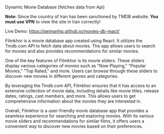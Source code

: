 Dynamic Movie Database (fetches data from Api)

<b>Note:</b> Since the country of Iran has been sanctioned by TMDB website. <b>You must use VPN</b> to view the site in Iran correctly!

Live Demo: https://peimanhp.github.io/movies-db-react/

Filmkhor is a movie database app created using React. It utilizes the Tmdb.com API to fetch data about movies. The app allows users to search for movies and also provides recommendations for similar movies.

One of the key features of Filmkhor is its movie sliders. These sliders display various categories of movies such as "Now Playing," "Popular Movies," "Top Rated," and more. Users can browse through these sliders to discover new movies in different genres and categories.

By leveraging the Tmdb.com API, Filmkhor ensures that it has access to an extensive collection of movie data, including details like movie titles, release dates, ratings, cast members, and more. This allows users to get comprehensive information about the movies they are interested in.

Overall, Filmkhor is a user-friendly movie database app that provides a seamless experience for searching and exploring movies. With its various movie sliders and recommendations for similar films, it offers users a convenient way to discover new movies based on their preferences.
